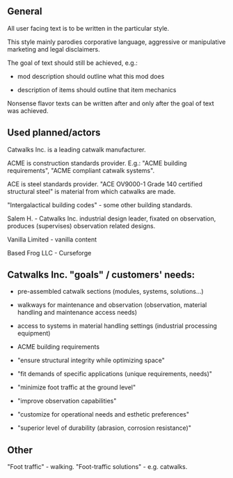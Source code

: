 ## General

All user facing text is to be written in the particular style.

This style mainly parodies corporative language, aggressive or manipulative marketing and legal disclaimers.

The goal of text should still be achieved, e.g.:

- mod description should outline what this mod does

- description of items should outline that item mechanics

Nonsense flavor texts can be written after and only after the goal of text was achieved.

## Used planned/actors

Catwalks Inc. is a leading catwalk manufacturer.

ACME is construction standards provider. E.g.: "ACME building requirements", "ACME compliant catwalk systems".

ACE is steel standards provider. "ACE OV9000-1 Grade 140 certified structural steel" is material from which catwalks are made.

"Intergalactical building codes" - some other building standards.

Salem H. - Catwalks Inc. industrial design leader, fixated on observation, produces (supervises) observation related designs.

Vanilla Limited - vanilla content

Based Frog LLC - Curseforge

## Catwalks Inc. "goals" / customers' needs:

- pre-assembled catwalk sections (modules, systems, solutions...)

- walkways for maintenance and observation (observation, material handling and maintenance access needs)

- access to systems in material handling settings (industrial processing equipment)

- ACME building requirements

- "ensure structural integrity while optimizing space"

- "fit demands of specific applications (unique requirements, needs)"

- "minimize foot traffic at the ground level"

- "improve observation capabilities"

- "customize for operational needs and esthetic preferences"

- "superior level of durability (abrasion, corrosion resistance)"

## Other

"Foot traffic" - walking. "Foot-traffic solutions" - e.g. catwalks.
